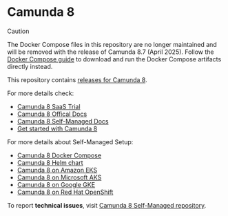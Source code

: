 # Camunda 8

> [!CAUTION]
>
> The Docker Compose files in this repository are no longer maintained and will be removed with the release of Camunda 8.7 (April 2025). 
> Follow the [Docker Compose guide](https://docs.camunda.io/docs/self-managed/setup/deploy/local/docker-compose) to download and run the Docker Compose artifacts directly instead.

This repository contains [releases for Camunda 8](https://github.com/camunda/camunda-platform/releases).

For more details check:

- [Camunda 8 SaaS Trial](https://signup.camunda.com/saas)
- [Camunda 8 Offical Docs](https://docs.camunda.io/)
- [Camunda 8 Self-Managed Docs](https://docs.camunda.io/docs/self-managed/about-self-managed/)
- [Get started with Camunda 8](https://github.com/camunda/camunda-platform-get-started)

For more details about Self-Managed Setup:

- [Camunda 8 Docker Compose](https://docs.camunda.io/docs/self-managed/setup/deploy/local/docker-compose/)
- [Camunda 8 Helm chart](https://docs.camunda.io/docs/self-managed/setup/install/)
- [Camunda 8 on Amazon EKS](https://docs.camunda.io/docs/self-managed/setup/deploy/amazon/amazon-eks/)
- [Camunda 8 on Microsoft AKS](https://docs.camunda.io/docs/self-managed/setup/deploy/azure/microsoft-aks/)
- [Camunda 8 on Google GKE](https://docs.camunda.io/docs/self-managed/setup/deploy/gcp/google-gke/)
- [Camunda 8 on Red Hat OpenShift](https://docs.camunda.io/docs/self-managed/setup/deploy/openshift/redhat-openshift/)

To report **technical issues**, visit [Camunda 8 Self-Managed repository](https://github.com/camunda/camunda-self-managed).
